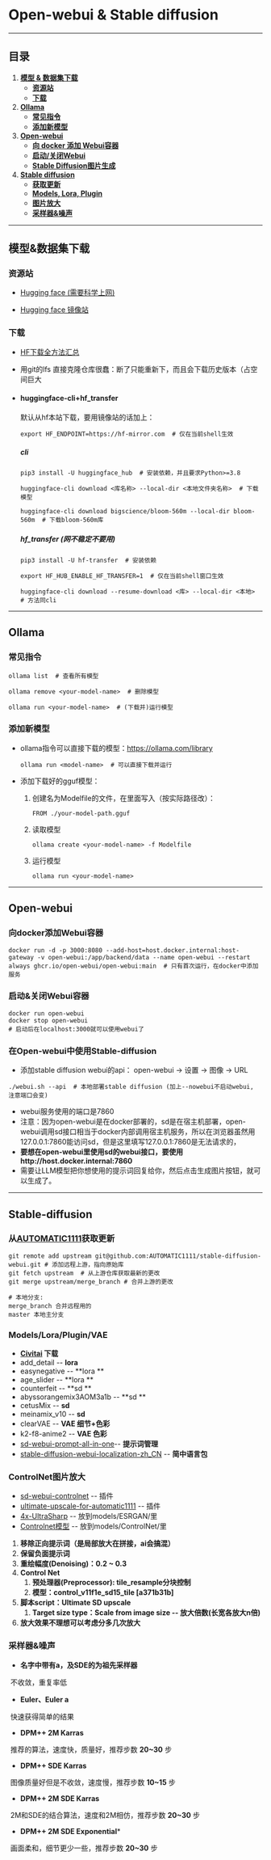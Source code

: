 # Open-webui & Stable diffusion

***


## 目录
1. **[模型 & 数据集下载](#模型&数据集下载)**
    - **[资源站](#资源站)**
    - **[下载](#下载)**
2. **[Ollama](#Ollama)**
    - **[常见指令](#常见指令)**
    - **[添加新模型](#添加新模型)**
3. **[Open-webui](#Open-webui)**
    - **[向 docker 添加 Webui容器](#向docker添加Webui容器)**
    - **[启动/关闭Webui](#启动&关闭Webui容器)**
    - **[Stable Diffusion图片生成](#在Open-webui中使用Stable-diffusion)**
4. **[Stable diffusion](#Stable-diffusion)**
    - **[获取更新](#从[AUTOMATIC1111](https://github.com/AUTOMATIC1111)获取更新)**
    - **[Models, Lora, Plugin](#Models/Lora/Plugin/VAE)**
    - **[图片放大](#ControlNet图片放大)**
    - **[采样器&噪声](#采样器&噪声)**

***

## 模型&数据集下载

### 资源站

- [Hugging face (需要科学上网)](https://huggingface.co)

- [Hugging face 镜像站](https://hf-mirror.com)

### 下载

- [HF下载全方法汇总](https://zhuanlan.zhihu.com/p/663712983)

- 用git的lfs 直接克隆仓库很蠢：断了只能重新下，而且会下载历史版本（占空间巨大

- #### huggingface-cli+hf_transfer
  
    默认从hf本站下载，要用镜像站的话加上：
    
    ```shel
    export HF_ENDPOINT=https://hf-mirror.com  # 仅在当前shell生效
    ```
    
    ##### cli
    
    ```shell
    pip3 install -U huggingface_hub  # 安装依赖，并且要求Python>=3.8
    ```

    ```shell
    huggingface-cli download <库名称> --local-dir <本地文件夹名称>  # 下载模型
    ```

    ```shell
    huggingface-cli download bigscience/bloom-560m --local-dir bloom-560m  # 下载bloom-560m库
    ```

    ##### hf_transfer (网不稳定不要用)
    
    ```shel
    pip3 install -U hf-transfer  # 安装依赖
    ```
    
    ```shel
    export HF_HUB_ENABLE_HF_TRANSFER=1  # 仅在当前shell窗口生效
    ```
    
    ```shel
    huggingface-cli download --resume-download <库> --local-dir <本地>  # 方法同cli
    ```
    

***

## Ollama

### 常见指令

```shell
ollama list  # 查看所有模型
```

```shell
ollama remove <your-model-name>  # 删除模型
```

```shell
ollama run <your-model-name>  # (下载并)运行模型
```

### 添加新模型
- ollama指令可以直接下载的模型：https://ollama.com/library

    ```shell
    ollama run <model-name>  # 可以直接下载并运行
    ```

- 添加下载好的gguf模型：

    1. 创建名为Modelfile的文件，在里面写入（按实际路径改）：
        ```shell
        FROM ./your-model-path.gguf
        ```
    2. 读取模型
        ```shell
        ollama create <your-model-name> -f Modelfile
        ```
   3. 运行模型
      ```shell
      ollama run <your-model-name>
      ```

***

## Open-webui
### 向docker添加Webui容器

```shell
docker run -d -p 3000:8080 --add-host=host.docker.internal:host-gateway -v open-webui:/app/backend/data --name open-webui --restart always ghcr.io/open-webui/open-webui:main  # 只有首次运行，在docker中添加服务
```

### 启动&关闭Webui容器
```shell
docker run open-webui
docker stop open-webui
# 启动后在localhost:3000就可以使用webui了
```
### 在Open-webui中使用Stable-diffusion

- 添加stable diffusion webui的api：  open-webui -> 设置 -> 图像 -> URL

```shell
./webui.sh --api  # 本地部署stable diffusion (加上--nowebui不启动webui, 注意端口会变)
```
- webui服务使用的端口是7860
- 注意：因为open-webui是在docker部署的，sd是在宿主机部署，open-webui调用sd接口相当于docker内部调用宿主机服务，所以在浏览器虽然用127.0.0.1:7860能访问sd，但是这里填写127.0.0.1:7860是无法请求的，
- **要想在open-webui里使用sd的webui接口，要使用http://host.docker.internal:7860**
- 需要让LLM模型把你想使用的提示词回复给你，然后点击生成图片按钮，就可以生成了。

***

## Stable-diffusion
### 从[AUTOMATIC1111](https://github.com/AUTOMATIC1111)获取更新

```shell
git remote add upstream git@github.com:AUTOMATIC1111/stable-diffusion-webui.git # 添加远程上游，指向原始库
git fetch upstream  # 从上游仓库获取最新的更改
git merge upstream/merge_branch # 合并上游的更改

# 本地分支:
merge_branch 合并远程用的
master 本地主分支
```

### Models/Lora/Plugin/VAE
-  **[Civitai](https://civitai.com) 下载**
- add_detail  -- **lora**
- easynegative  -- **lora **
- age_slider  -- **lora **
- counterfeit  -- **sd **
- abyssorangemix3AOM3a1b -- **sd **
- cetusMix -- **sd**
- meinamix_v10 -- **sd**
- clearVAE -- **VAE 细节+色彩**
- k2-f8-anime2 -- **VAE 色彩**
- [sd-webui-prompt-all-in-one](https://github.com/Physton/sd-webui-prompt-all-in-one)-- **提示词管理**
- [stable-diffusion-webui-localization-zh_CN](https://github.com/dtlnor/stable-diffusion-webui-localization-zh_CN)  -- **简中语言包**

### ControlNet图片放大
- [sd-webui-controlnet](https://github.com/Mikubill/sd-webui-controlnet) -- 插件
- [ultimate-upscale-for-automatic1111](https://github.com/Coyote-A/ultimate-upscale-for-automatic1111) -- 插件
- [4x-UltraSharp](https://mega.nz/folder/qZRBmaIY#nIG8KyWFcGNTuMX_XNbJ_g/file/vRYVhaDA) -- 放到models/ESRGAN/里
- [Controlnet模型](https://huggingface.co/lllyasviel/ControlNet-v1-1/blob/main/control_v11f1e_sd15_tile.pth) -- 放到models/ControlNet/里

1. **移除正向提示词（是局部放大在拼接，ai会搞混）**
2. **保留负面提示词**
3. **重绘幅度(Denoising)：0.2 ~ 0.3**  
4. **Control Net**
    1. **预处理器(Preprocessor): tile_resample分块控制**
    2. **模型：control_v11f1e_sd15_tile [a371b31b]**
5. **脚本script：Ultimate SD upscale**
    1. **Target size type：Scale from image size -- 放大倍数(长宽各放大n倍)**
6. **放大效果不理想可以考虑分多几次放大**

### 采样器&噪声

- **名字中带有a，及SDE的为祖先采样器**

​	不收敛，重复率低

- **Euler、Euler a** 

​	快速获得简单的结果

- **DPM++ 2M Karras**

​	推荐的算法，速度快，质量好，推荐步数 **20~30** 步

- **DPM++ SDE Karras**

​	图像质量好但是不收敛，速度慢，推荐步数 **10~15** 步

- **DPM++ 2M SDE Karras**

​	2M和SDE的结合算法，速度和2M相仿，推荐步数 **20~30** 步

- **DPM++ 2M SDE Exponential***

​	画面柔和，细节更少一些，推荐步数 **20~30** 步
